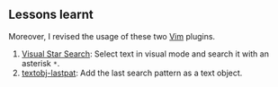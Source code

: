 Lessons learnt
---

Moreover, I revised the usage of these two [Vim] plugins.

1. [Visual Star Search][visual-star-search]: Select text in visual
   mode and search it with an asterisk `*`.
2. [textobj-lastpat]: Add the last search pattern as a text object.

[Vim]: http://www.vim.org
[visual-star-search]: https://github.com/bronson/vim-visual-star-search
[textobj-lastpat]: https://github.com/kana/vim-textobj-lastpat
